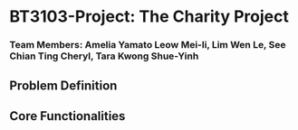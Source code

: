 # BT3103-Project: The Charity Project 

### Team Members: Amelia Yamato Leow Mei-li, Lim Wen Le, See Chian Ting Cheryl, Tara Kwong Shue-Yinh

## Problem Definition

## Core Functionalities
